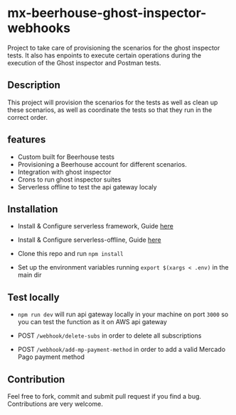 #  mx-beerhouse-ghost-inspector-webhooks
Project to take care of provisioning the scenarios for the ghost inspector tests. It also has enpoints to execute certain operations during the execution of the Ghost inspector and Postman tests.


## Description
This project will provision the scenarios for the tests as well as clean up these scenarios, as well as coordinate the tests so that they run in the correct order.


## features
* Custom built for Beerhouse tests
* Provisioning a Beerhouse account for different scenarios.
* Integration with ghost inspector
* Crons to run ghost inspector suites
* Serverless offline to test the api gateway localy

## Installation

* Install & Configure serverless framework, Guide [here](https://serverless.com/framework/docs/getting-started/)

* Install & Configure serverless-offline, Guide [here](https://www.serverless.com/plugins/serverless-offline#installation)

* Clone this repo and run `npm install`

* Set up the environment variables running `export $(xargs < .env)` in the main dir


## Test locally

* `npm run dev` will run api gateway locally in your machine on port `3000` so you can test the function as it on AWS api gateway

* POST `/webhook/delete-subs` in order to delete all subscriptions

* POST `/webhook/add-mp-payment-method` in order to add a valid Mercado Pago payment method


## Contribution

Feel free to fork, commit and submit pull request if you find a bug. Contributions are very welcome.
